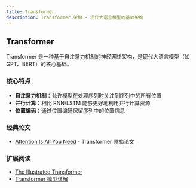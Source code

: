 ```yaml
---
title: Transformer
description: Transformer 架构 - 现代大语言模型的基础架构
---
```


## Transformer

Transformer 是一种基于自注意力机制的神经网络架构，是现代大语言模型（如 GPT、BERT）的核心基础。

### 核心特点

- **自注意力机制**：允许模型在处理序列时关注到序列中的所有位置
- **并行计算**：相比 RNN/LSTM 能够更好地利用并行计算资源
- **位置编码**：通过位置编码保留序列中的位置信息

### 经典论文

- [Attention Is All You Need](https://arxiv.org/abs/1706.03762) - Transformer 原始论文

### 扩展阅读

- [The Illustrated Transformer](https://jalammar.github.io/illustrated-transformer/)
- [Transformer 模型详解](https://zhuanlan.zhihu.com/p/338817680)
